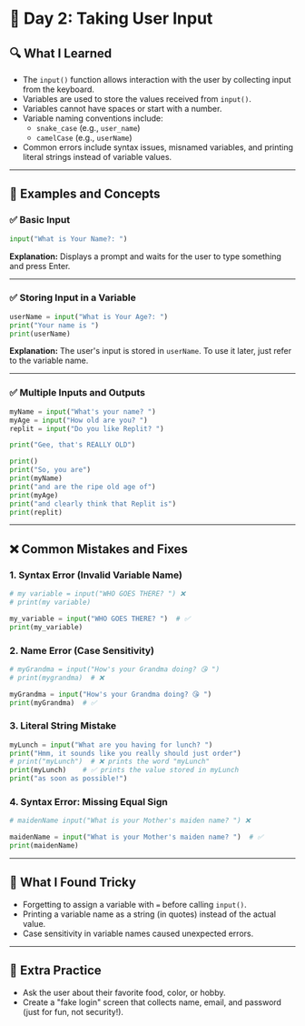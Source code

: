 # 📅 Day 2: Taking User Input

## 🔍 What I Learned
- The `input()` function allows interaction with the user by collecting input from the keyboard.
- Variables are used to store the values received from `input()`.
- Variables cannot have spaces or start with a number.
- Variable naming conventions include:
  - `snake_case` (e.g., `user_name`)
  - `camelCase` (e.g., `userName`)
- Common errors include syntax issues, misnamed variables, and printing literal strings instead of variable values.

---

## 🧠 Examples and Concepts

### ✅ Basic Input
```python
input("What is Your Name?: ")
```
**Explanation:** Displays a prompt and waits for the user to type something and press Enter.

---

### ✅ Storing Input in a Variable
```python
userName = input("What is Your Age?: ")
print("Your name is ")
print(userName)
```
**Explanation:** The user's input is stored in `userName`. To use it later, just refer to the variable name.

---

### ✅ Multiple Inputs and Outputs
```python
myName = input("What's your name? ")
myAge = input("How old are you? ")
replit = input("Do you like Replit? ")

print("Gee, that's REALLY OLD")

print()
print("So, you are")
print(myName)
print("and are the ripe old age of")
print(myAge)
print("and clearly think that Replit is")
print(replit)
```

---

## ❌ Common Mistakes and Fixes

### 1. Syntax Error (Invalid Variable Name)
```python
# my variable = input("WHO GOES THERE? ") ❌
# print(my variable)

my_variable = input("WHO GOES THERE? ")  # ✅
print(my_variable)
```

### 2. Name Error (Case Sensitivity)
```python
# myGrandma = input("How's your Grandma doing? 😘 ")
# print(mygrandma)  # ❌

myGrandma = input("How's your Grandma doing? 😘 ")
print(myGrandma)  # ✅
```

### 3. Literal String Mistake
```python
myLunch = input("What are you having for lunch? ")
print("Hmm, it sounds like you really should just order")
# print("myLunch")  # ❌ prints the word "myLunch"
print(myLunch)    # ✅ prints the value stored in myLunch
print("as soon as possible!")
```

### 4. Syntax Error: Missing Equal Sign
```python
# maidenName input("What is your Mother's maiden name? ") ❌

maidenName = input("What is your Mother's maiden name? ")  # ✅
print(maidenName)
```

---

## 🤔 What I Found Tricky
- Forgetting to assign a variable with `=` before calling `input()`.
- Printing a variable name as a string (in quotes) instead of the actual value.
- Case sensitivity in variable names caused unexpected errors.

---

## 🌱 Extra Practice
- Ask the user about their favorite food, color, or hobby.
- Create a "fake login" screen that collects name, email, and password (just for fun, not security!).
